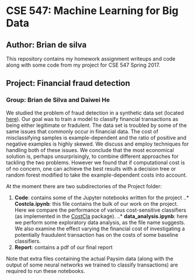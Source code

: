 # CSE 547: Machine Learning for Big Data
## Author: Brian de silva

This repository contains my homework assignment writeups and code along with some code from my project for CSE 547 Spring 2017.


## Project: Financial fraud detection
### Group: Brian de Silva and Daiwei He

We studied the problem of fraud detection in a synthetic data set (located [here](https://www.kaggle.com/ntnu-testimon/paysim1)). Our goal was to train a model to classify financial transactions as being either legitimate or fradulent. The data set is troubled by some of the same issues that commonly occur in financial data. The cost of misclassifying samples is example-dependent and the ratio of positive and negative examples is highly skewed. We discuss and employ techniques for handling both of these issues. We conclude that the most economical solution is, perhaps unsurprisingly, to combine different approaches for tackling the two problems. However we found that if computational cost is of no concern, one can achieve the best results with a decision tree or random forest modified to take the example-dependent costs into account.

At the moment there are two subdirectories of the Project folder:
1. **Code**: contains some of the Jupyter notebooks written for the project
..* **Costcla.ipynb**: this file contains the bulk of our work on the project. Here we compare the performance of various cost-sensitive classifiers (as implemented in the [CostCla](https://pypi.python.org/pypi/costcla/0.5) package).
..* **data_analysis.ipynb**: here we perform some exploratory data analysis, as the file name suggests. We also examine the effect varying the financial cost of investigating a potentially fraudulent transaction has on the costs of some baseline classifiers.
2. **Report**: contains a pdf of our final report

Note that extra files containing the actual Paysim data (along with the output of some neural networks we trained to classify transactions) are required to run these notebooks.